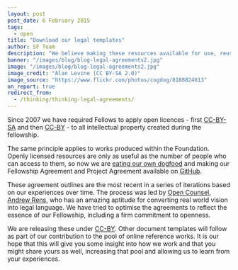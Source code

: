 ```yaml
---
layout: post
post_date: 6 February 2015
tags: 
  - open
title: "Download our legal templates"
author: SF Team
description: "We believe making these resources available for use, reuse, remix and redistribution extends reach and creates the opportunity for further innovation."
banner: "/images/blog/blog-legal-agreements2.jpg"
image: "/images/blog/blog-legal-agreements2.jpg"
image_credit: "Alan Levine (CC BY-SA 2.0)"
image_source: "https://www.flickr.com/photos/cogdog/8188824613"
on_report: true
redirect_from:
  - /thinking/thinking-legal-agreements/
---
```


Since 2007 we have required Fellows to apply open licences - first <a title="CC-BY-SA" href="https://creativecommons.org/licenses/by-sa/4.0/" target="_blank">CC-BY-SA</a> and then <a title="CC-BY" href="https://creativecommons.org/licenses/by/4.0/" target="_blank">CC-BY</a> - to all intellectual property created during the fellowship.

The same principle applies to works produced within the Foundation.  Openly licensed resources are only as useful as the number of people who can access to them, so now we are <a title="eating our own dogfood" href="https://en.wikipedia.org/wiki/Eating_your_own_dog_food" target="_blank">eating our own dogfood</a> and making our Fellowship Agreement and Project Agreement available on <a title="GitHub" href="https://github.com/ShuttleworthFoundation/agreement_templates" target="_blank">GitHub</a>.

These agreement outlines are the most recent in a series of iterations based on our experiences over time. The process was led by <a title="Open Counsel" href="http://opencounsel.net/" target="_blank">Open Counsel</a>, <a title="Andrew Rens" href="http://aliquidnovi.org/about-2/" target="_blank">Andrew Rens</a>, who has an amazing aptitude for converting real world vision into legal language. We have tried to optimise the agreements to reflect the essence of our Fellowship, including a firm commitment to openness.

We are releasing these under <a title="CC-BY" href="https://creativecommons.org/licenses/by/4.0/" target="_blank">CC-BY</a>. Other document templates will follow as part of our contribution to the pool of online reference works. It is our hope that this will give you some insight into how we work and that you might share yours as well, increasing that pool and allowing us to learn from your experiences.

